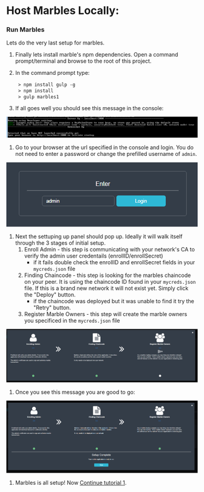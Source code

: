 # Host Marbles Locally:

### <a name="runlocal"></a>Run Marbles
Lets do the very last setup for marbles.

1. Finally lets install marble's npm dependencies. Open a command prompt/terminal and browse to the root of this project.
1. In the command prompt type:
	
		> npm install gulp -g
		> npm install
		> gulp marbles1
		
1. If all goes well you should see this message in the console:

![](/doc_images/localhost1.png)

1. Go to your browser at the url specified in the console and login. You do not need to enter a password or change the prefilled username of `admin`.

![](/doc_images/localhost2.png)
	

1. Next the settuping up panel should pop up. Ideally it will walk itself through the 3 stages of initial setup.
	1. Enroll Admin - this step is communicating with your network's CA to verify the admin user credentails (enrollID/enrollSecret)
		- if it fails double check the enrollID and enrollSecret fields in your `mycreds.json` file
	1. Finding Chaincode - this step is looking for the marbles chaincode on your peer. It is using the chaincode ID found in your `mycreds.json` file. If this is a brand new network it will not exist yet. Simply click the "Deploy" button.
		- if the chaincode was deployed but it was unable to find it try the "Retry" button.
	1. Register Marble Owners - this step will create the marble owners you specificed in the `mycreds.json` file
 
![](/doc_images/localhost3.png)

1. Once you see this message you are good to go: 

![](/doc_images/localhost4.png)
		
1. Marbles is all setup! Now [Continue tutorial 1](./tutorial_start_here.md#use).
